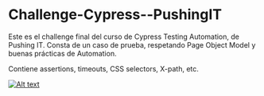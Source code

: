 # Challenge-Cypress--PushingIT

Este es el challenge final del curso de Cypress Testing Automation, de Pushing IT.
Consta de un caso de prueba, respetando Page Object Model y buenas prácticas de Automation.

Contiene assertions, timeouts, CSS selectors, X-path, etc.

[![Alt text](https://img.youtube.com/vi/tpM2-2-cJ48/0.jpg)](https://www.youtube.com/watch?v=tpM2-2-cJ48)
